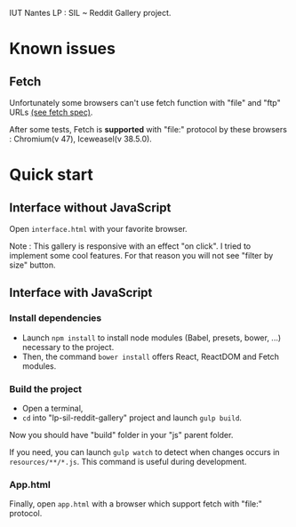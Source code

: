 IUT Nantes LP : SIL ~ Reddit Gallery project.

# Known issues
## Fetch
Unfortunately some browsers can't use fetch function with "file" and "ftp" URLs [(see fetch spec)](https://fetch.spec.whatwg.org/#basic-fetch).

After some tests, Fetch is **supported** with "file:" protocol by these browsers : Chromium(v 47), Iceweasel(v 38.5.0).

# Quick start
## Interface without JavaScript
Open `interface.html` with your favorite browser.

Note : This gallery is responsive with an effect "on click". I tried to implement some cool features. For that reason you will not see "filter by size" button.

## Interface with JavaScript
### Install dependencies
- Launch `npm install` to install node modules (Babel, presets, bower, ...) necessary to the project.
- Then, the command `bower install` offers React, ReactDOM and Fetch modules.


### Build the project
- Open a terminal, 
- `cd` into "lp-sil-reddit-gallery" project and launch
`gulp build`. 

Now you should have "build" folder in your "js" parent folder.

If you need, you can launch `gulp watch` to detect when changes occurs in `resources/**/*.js`. This command is useful during development.

### App.html
Finally, open `app.html` with a browser which support fetch with
"file:" protocol.
